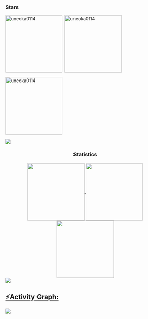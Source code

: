 <div> 

<h3 align="left">Stars</h3>
<img align="left" height="180em" src="https://github-readme-stats.vercel.app/api/top-langs/?username=uneoka0114&layout=compact&theme=transparent" alt=uneoka0114 />

<p>&nbsp;<img align="center" height="180em" src="https://github-readme-stats.vercel.app/api?username=uneoka0114&show_icons=true&locale=en&theme=transparent" alt="uneoka0114" /></p>

<p><img align="center" height="180em" src="https://github-readme-streak-stats.herokuapp.com/?user=uneoka0114&theme=transparent" alt="uneoka0114" /></p>

<img src="https://user-images.githubusercontent.com/73097560/115834477-dbab4500-a447-11eb-908a-139a6edaec5c.gif"><h3 align="center">Statistics</h3>
<div align="center">
<a href="https://github.com/ThecoderPinar">
<img align="center" src="http://github-profile-summary-cards.vercel.app/api/cards/most-commit-language?username=uneoka0114&theme=2077" height="180em" />
<img align="center" src="http://github-profile-summary-cards.vercel.app/api/cards/repos-per-language?username=uneoka0114&theme=2077" height="180em" />
<img align="center" src="http://github-profile-summary-cards.vercel.app/api/cards/productive-time?username=uneoka0114&theme=2077" height="180em" />
</div>
<img src="https://user-images.githubusercontent.com/73097560/115834477-dbab4500-a447-11eb-908a-139a6edaec5c.gif"><h2 align="left">⚡Activity Graph:</h2>
<img align="center" src="https://github-readme-activity-graph.vercel.app/graph?username=uneoka0114&theme=synthwave-84"/>
